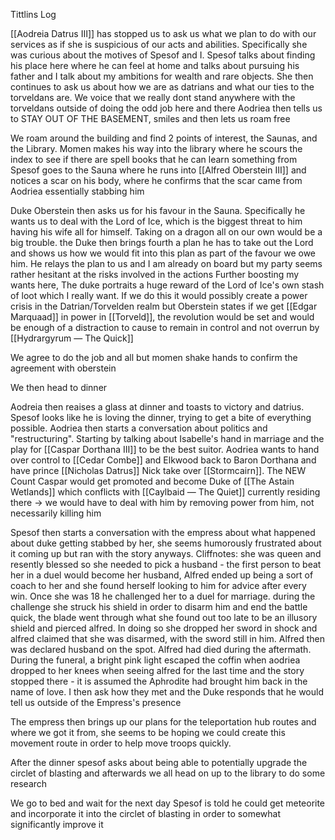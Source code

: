 Tittlins Log

[[Aodreia Datrus Ⅲ]] has stopped us to ask us what we plan to do with our services as if she is suspicious of our acts and abilities. Specifically she was curious about the motives of Spesof and I. Spesof talks about finding his place here where he can feel at home and talks about pursuing his father and I talk about my ambitions for wealth and rare objects.
She then continues to ask us about how we are as datrians and what our ties to the torveldans are. We voice that we really dont stand anywhere with the torveldans outside of doing the odd job here and there
Aodriea then tells us to STAY OUT OF THE BASEMENT, smiles and then lets us roam free

We roam around the building and find 2 points of interest, the Saunas, and the Library.
Momen makes his way into the library where he scours the index to see if there are spell books that he can learn something from
Spesof goes to the Sauna where he runs into [[Alfred Oberstein Ⅲ]] and notices a scar on his body, where he confirms that the scar came from Aodriea essentially stabbing him

Duke Oberstein then asks us for his favour in the Sauna. Specifically he wants us to deal with the Lord of Ice, which is the biggest threat to him having his wife all for himself. Taking on a dragon all on our own would be a big trouble. the Duke then brings fourth a plan he has to take out the Lord and shows us how we would fit into this plan as part of the favour we owe him.
He relays the plan to us and I am already on board but my party seems rather hesitant at the risks involved in the actions
Further boosting my wants here, The duke portraits a huge reward of the Lord of Ice's own stash of loot which I really want.
If we do this it would possibly create a power crisis in the Datrian/Torvelden realm but Oberstein states if we get [[Edgar Marquaad]] in power in [[Torveld]], the revolution would be set and would be enough of a distraction to cause to remain in control and not overrun by [[Hydrargyrum ― The Quick]]

We agree to do the job and all but momen shake hands to confirm the agreement with oberstein

We then head to dinner

Aodreia then reaises a glass at dinner and toasts to victory and datrius. Spesof looks like he is loving the dinner, trying to get a bite of everything possible. Aodriea then starts a conversation about politics and "restructuring". Starting by talking about Isabelle's hand in marriage and the play for [[Caspar Dorthana Ⅲ]] to be the best suitor. Aodriea wants to hand over control to [[Cedar Combe]] and Elkwood back to Baron Dorthana and have prince [[Nicholas Datrus]] Nick take over [[Stormcairn]]. The NEW Count Caspar would get promoted and become Duke of [[The Astain Wetlands]] which conflicts with [[Caylbaid ― The Quiet]] currently residing there -> we would have to deal with him by removing power from him, not necessarily killing him

Spesof then starts a conversation with the empress about what happened about duke getting stabbed by her, she seems humorously frustrated about it coming up but ran with the story anyways. Cliffnotes: she was queen and resently blessed so she needed to pick a husband - the first person to beat her in a duel would become her husband, Alfred ended up being a sort of coach to her and she found herself looking to him for advice after every win. Once she was 18 he challenged her to a duel for marriage. during the challenge she struck his shield in order to disarm him and end the battle quick, the blade went through what she found out too late to be an illusory shield and pierced alfred. In doing so she dropped her sword in shock and alfred claimed that she was disarmed, with the sword still in him. Alfred then was declared husband on the spot. Alfred had died during the aftermath. During the funeral, a bright pink light escaped the coffin when aodriea dropped to her knees when seeing alfred for the last time and the story stopped there - it is assumed the Aphrodite had brought him back in the name of love.
I then ask how they met and the Duke responds that he would tell us outside of the Empress's presence

The empress then brings up our plans for the teleportation hub routes and where we got it from, she seems to be hoping we could create this movement route in order to help move troops quickly.

After the dinner spesof asks about being able to potentially upgrade the circlet of blasting and afterwards we all head on up to the library to do some research

We go to bed and wait for the next day
Spesof is told he could get meteorite and incorporate it into the circlet of blasting in order to somewhat significantly improve it